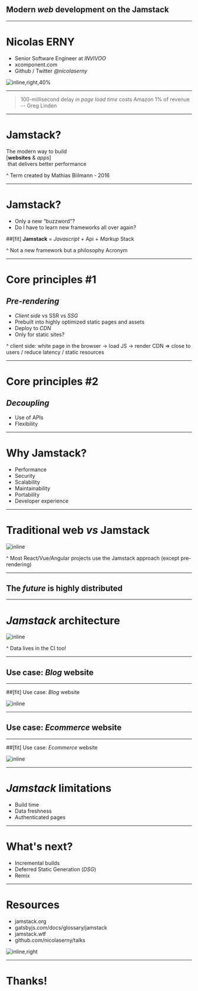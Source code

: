 ## Modern _web_ development on the **Jamstack**

---

# Nicolas ERNY

- Senior Software Engineer at _INVIVOO_
- xcomponent.com
- Github / Twitter _@nicolaserny_

![inline,right,40%](invivoo-logo.png)

---

> 100-millisecond delay _in page load time_ costs Amazon 1% of revenue
> -- Greg Linden

---

# Jamstack?

The modern way to build<br> [**websites** & _apps_]<br> that delivers better performance

^ Term created by Mathias Biilmann - 2016

---

# Jamstack?

- Only a new “buzzword”?
- Do I have to learn new frameworks all over again?

##[fit] **Jamstack** = _Javascript_ + Api + _Markup_ Stack

^ Not a new framework but a philosophy
Acronym

---

# Core principles #1

## _Pre-rendering_

- _Client side_ vs SSR vs _SSG_
- Prebuilt into highly optimized static pages and assets
- Deploy to _CDN_
- Only for static sites?

^ client side: white page in the browser -> load JS -> render
CDN => close to users / reduce latency / static resources

---

# Core principles #2

## _Decoupling_

- Use of APIs
- Flexibility

---

# Why Jamstack?

- Performance
- Security
- Scalability
- Maintainability
- Portability
- Developer experience

---

# Traditional web _vs_ Jamstack

![inline](traditional-vs-jamstack.png)

^ Most React/Vue/Angular projects use the Jamstack approach (except pre-rendering)

---

## The _future_ is highly distributed

---

# _Jamstack_ architecture

![inline](architecture.png)

^ Data lives in the CI too!

---

## Use case: _Blog_ website

---

##[fit] Use case: _Blog_ website

![inline](blog-example.png)

---

## Use case: _Ecommerce_ website

---

##[fit] Use case: _Ecommerce_ website

![inline](ecommerce-example.png)

---

# _Jamstack_ limitations

- Build time
- Data freshness
- Authenticated pages

---

# What's next?

- Incremental builds
- Deferred Static Generation (_DSG_)
- Remix

---

# Resources

- jamstack.org
- gatsbyjs.com/docs/glossary/jamstack
- jamstack.wtf
- github.com/nicolaserny/talks

![inline,right](qrcode.png)

---

# **Thanks!**
